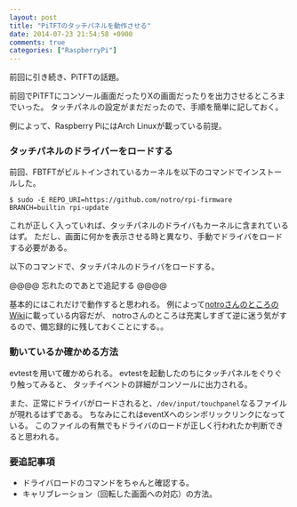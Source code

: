 ```yaml
---
layout: post
title: "PiTFTのタッチパネルを動作させる"
date: 2014-07-23 21:54:58 +0900
comments: true
categories: ["RaspberryPi"]
---
```


前回に引き続き、PiTFTの話題。

前回でPiTFTにコンソール画面だったりXの画面だったりを出力させるところまでいった。
タッチパネルの設定がまだだったので、手順を簡単に記しておく。

例によって、Raspberry PiにはArch Linuxが載っている前提。

### タッチパネルのドライバーをロードする

前回、FBTFTがビルトインされているカーネルを以下のコマンドでインストールした。

`$ sudo -E REPO_URI=https://github.com/notro/rpi-firmware BRANCH=builtin rpi-update`

これが正しく入っていれば、タッチパネルのドライバもカーネルに含まれているはず。
ただし、画面に何かを表示させる時と異なり、手動でドライバをロードする必要がある。

以下のコマンドで、タッチパネルのドライバをロードする。

@@@@ 忘れたのであとで追記する @@@@

基本的にはこれだけで動作すると思われる。
例によって[notroさんのところのWiki](https://github.com/notro/fbtft/wiki)に載っている内容だが、
notroさんのところは充実しすぎて逆に迷う気がするので、備忘録的に残しておくことにする。。

### 動いているか確かめる方法

evtestを用いて確かめられる。
evtestを起動したのちにタッチパネルをぐりぐり触ってみると、
タッチイベントの詳細がコンソールに出力される。

また、正常にドライバがロードされると、`/dev/input/touchpanel`なるファイルが現れるはずである。
ちなみにこれはeventXへのシンボリックリンクになっている。
このファイルの有無でもドライバのロードが正しく行われたか判断できると思われる。

### 要追記事項

* ドライバロードのコマンドをちゃんと確認する。
* キャリブレーション（回転した画面への対応）の方法。

